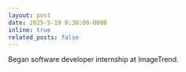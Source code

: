 ```yaml
---
layout: post
date: 2025-5-19 8:30:00-0600
inline: true
related_posts: false
---
```


Began software developer internship at ImageTrend.
